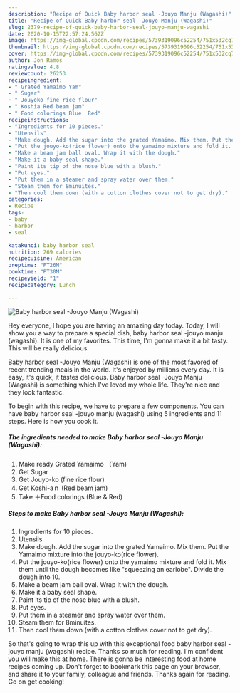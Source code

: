 ```yaml
---
description: "Recipe of Quick Baby harbor seal -Jouyo Manju (Wagashi)"
title: "Recipe of Quick Baby harbor seal -Jouyo Manju (Wagashi)"
slug: 2379-recipe-of-quick-baby-harbor-seal-jouyo-manju-wagashi
date: 2020-10-15T22:57:24.562Z
image: https://img-global.cpcdn.com/recipes/5739319096c52254/751x532cq70/baby-harbor-seal-jouyo-manju-wagashi-recipe-main-photo.jpg
thumbnail: https://img-global.cpcdn.com/recipes/5739319096c52254/751x532cq70/baby-harbor-seal-jouyo-manju-wagashi-recipe-main-photo.jpg
cover: https://img-global.cpcdn.com/recipes/5739319096c52254/751x532cq70/baby-harbor-seal-jouyo-manju-wagashi-recipe-main-photo.jpg
author: Jon Ramos
ratingvalue: 4.8
reviewcount: 26253
recipeingredient:
- " Grated Yamaimo Yam"
- " Sugar"
- " Jouyoko fine rice flour"
- " Koshia Red beam jam"
- " Food colorings Blue  Red"
recipeinstructions:
- "Ingredients for 10 pieces."
- "Utensils"
- "Make dough. Add the sugar into the grated Yamaimo. Mix them. Put the Yamaimo mixture into the jouyo-ko(rice flower)."
- "Put the jouyo-ko(rice flower) onto the yamaimo mixture and fold it. Mix them until the dough becomes like &#34;squeezing an earlobe&#34;. Divide the dough into 10."
- "Make a beam jam ball oval. Wrap it with the dough."
- "Make it a baby seal shape."
- "Paint its tip of the nose blue with a blush."
- "Put eyes."
- "Put them in a steamer and spray water over them."
- "Steam them for 8minuites."
- "Then cool them down (with a cotton clothes cover not to get dry)."
categories:
- Recipe
tags:
- baby
- harbor
- seal

katakunci: baby harbor seal 
nutrition: 269 calories
recipecuisine: American
preptime: "PT26M"
cooktime: "PT30M"
recipeyield: "1"
recipecategory: Lunch

---
```



![Baby harbor seal -Jouyo Manju (Wagashi)](https://img-global.cpcdn.com/recipes/5739319096c52254/751x532cq70/baby-harbor-seal-jouyo-manju-wagashi-recipe-main-photo.jpg)

Hey everyone, I hope you are having an amazing day today. Today, I will show you a way to prepare a special dish, baby harbor seal -jouyo manju (wagashi). It is one of my favorites. This time, I'm gonna make it a bit tasty. This will be really delicious.



Baby harbor seal -Jouyo Manju (Wagashi) is one of the most favored of recent trending meals in the world. It's enjoyed by millions every day. It is easy, it's quick, it tastes delicious. Baby harbor seal -Jouyo Manju (Wagashi) is something which I've loved my whole life. They're nice and they look fantastic.


To begin with this recipe, we have to prepare a few components. You can have baby harbor seal -jouyo manju (wagashi) using 5 ingredients and 11 steps. Here is how you cook it.

<!--inarticleads1-->

##### The ingredients needed to make Baby harbor seal -Jouyo Manju (Wagashi):

1. Make ready  Grated Yamaimo （Yam)
1. Get  Sugar
1. Get  Jouyo-ko (fine rice flour)
1. Get  Koshi-aｎ (Red beam jam)
1. Take  ＋Food colorings (Blue &amp; Red)




<!--inarticleads2-->

##### Steps to make Baby harbor seal -Jouyo Manju (Wagashi):

1. Ingredients for 10 pieces.
1. Utensils
1. Make dough. Add the sugar into the grated Yamaimo. Mix them. Put the Yamaimo mixture into the jouyo-ko(rice flower).
1. Put the jouyo-ko(rice flower) onto the yamaimo mixture and fold it. Mix them until the dough becomes like &#34;squeezing an earlobe&#34;. Divide the dough into 10.
1. Make a beam jam ball oval. Wrap it with the dough.
1. Make it a baby seal shape.
1. Paint its tip of the nose blue with a blush.
1. Put eyes.
1. Put them in a steamer and spray water over them.
1. Steam them for 8minuites.
1. Then cool them down (with a cotton clothes cover not to get dry).




So that's going to wrap this up with this exceptional food baby harbor seal -jouyo manju (wagashi) recipe. Thanks so much for reading. I'm confident you will make this at home. There is gonna be interesting food at home recipes coming up. Don't forget to bookmark this page on your browser, and share it to your family, colleague and friends. Thanks again for reading. Go on get cooking!
